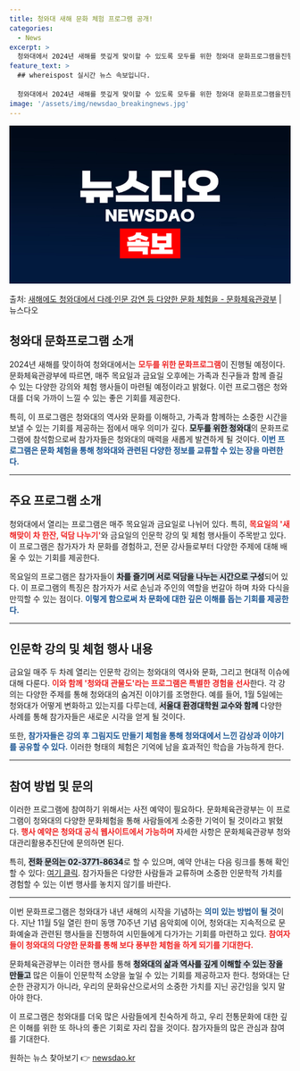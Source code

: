 ```yaml
---
title: 청와대 새해 문화 체험 프로그램 공개!
categories:
  - News
excerpt: >
  청와대에서 2024년 새해를 뜻깊게 맞이할 수 있도록 모두를 위한 청와대 문화프로그램을진행한다. 문화체육관광…
feature_text: >
  ## whereispost 실시간 뉴스 속보입니다.

  청와대에서 2024년 새해를 뜻깊게 맞이할 수 있도록 모두를 위한 청와대 문화프로그램을진행한다. 문화체육관광…
image: '/assets/img/newsdao_breakingnews.jpg'
---
```


![뉴스다오 속보](/assets/img/newsdao_breakingnews.jpg)

<p>출처: <a href="https://newsdao.kr/2909" rel="dofollow">새해에도 청와대에서 다례·인문 강연 등 다양한 문화 체험을 - 문화체육관광부</a> | 뉴스다오</p>

<h2 data-ke-size="size26">청와대 문화프로그램 소개</h2>

<p data-ke-size="size16">2024년 새해를 맞이하여 청와대에서는 <b><span style="color: #ee2323;">모두를 위한 문화프로그램</span></b>이 진행될 예정이다. 문화체육관광부에 따르면, 매주 목요일과 금요일 오후에는 가족과 친구들과 함께 즐길 수 있는 다양한 강의와 체험 행사들이 마련될 예정이라고 밝혔다. 이런 프로그램은 청와대를 더욱 가까이 느낄 수 있는 좋은 기회를 제공한다.</p>

<p data-ke-size="size16">특히, 이 프로그램은 청와대의 역사와 문화를 이해하고, 가족과 함께하는 소중한 시간을 보낼 수 있는 기회를 제공하는 점에서 매우 의미가 깊다. <b><span style="background-color: #21538527;">모두를 위한 청와대</span></b>의 문화프로그램에 참석함으로써 참가자들은 청와대의 매력을 새롭게 발견하게 될 것이다. <b><span style="color: #1a5490;">이번 프로그램은 문화 체험을 통해 청와대와 관련된 다양한 정보를 교류할 수 있는 장을 마련한다.</span></b></p>

<hr />

<h2 data-ke-size="size26">주요 프로그램 소개</h2>

<p data-ke-size="size16">청와대에서 열리는 프로그램은 매주 목요일과 금요일로 나뉘어 있다. 특히, <b><span style="color: #ee2323;">목요일의 '새해맞이 차 한잔, 덕담 나누기'</span></b>와 금요일의 인문학 강의 및 체험 행사들이 주목받고 있다. 이 프로그램은 참가자가 차 문화를 경험하고, 전문 강사들로부터 다양한 주제에 대해 배울 수 있는 기회를 제공한다.</p>

<p data-ke-size="size16">목요일의 프로그램은 참가자들이 <b><span style="background-color: #21538527;">차를 즐기며 서로 덕담을 나누는 시간으로 구성</span></b>되어 있다. 이 프로그램의 특징은 참가자가 서로 손님과 주인의 역할을 번갈아 하며 차와 다식을 만끽할 수 있는 점이다. <b><span style="color: #1a5490;">이렇게 함으로써 차 문화에 대한 깊은 이해를 돕는 기회를 제공한다.</span></b></p>

<hr />

<h2 data-ke-size="size26">인문학 강의 및 체험 행사 내용</h2>

<p data-ke-size="size16">금요일 매주 두 차례 열리는 인문학 강의는 청와대의 역사와 문화, 그리고 현대적 이슈에 대해 다룬다. <b><span style="color: #ee2323;">이와 함께 '청와대 관물도'라는 프로그램은 특별한 경험을 선사</span></b>한다. 각 강의는 다양한 주제를 통해 청와대의 숨겨진 이야기를 조명한다. 예를 들어, 1월 5일에는 청와대가 어떻게 변화하고 있는지를 다루는데, <b><span style="background-color: #21538527;">서울대 환경대학원 교수와 함께</span></b> 다양한 사례를 통해 참가자들은 새로운 시각을 얻게 될 것이다.</p>

<p data-ke-size="size16">또한, <b><span style="color: #1a5490;">참가자들은 강의 후 그림지도 만들기 체험을 통해 청와대에서 느낀 감상과 이야기를 공유할 수 있다.</span></b> 이러한 형태의 체험은 기억에 남을 효과적인 학습을 가능하게 한다.</p>

<hr />

<h2 data-ke-size="size26">참여 방법 및 문의</h2>

<p data-ke-size="size16">이러한 프로그램에 참여하기 위해서는 사전 예약이 필요하다. 문화체육관광부는 이 프로그램이 청와대의 다양한 문화체험을 통해 사람들에게 소중한 기억이 될 것이라고 밝혔다. <b><span style="color: #ee2323;">행사 예약은 청와대 공식 웹사이트에서 가능하며</span></b> 자세한 사항은 문화체육관광부 청와대관리활용추진단에 문의하면 된다.</p>

<p data-ke-size="size16">특히, <b><span style="background-color: #21538527;">전화 문의는 02-3771-8634</span></b>로 할 수 있으며, 예약 안내는 다음 링크를 통해 확인할 수 있다: <a href="https://www.opencheongwadae.kr">여기 클릭</a>. 참가자들은 다양한 사람들과 교류하며 소중한 인문학적 가치를 경험할 수 있는 이번 행사를 놓치지 않기를 바란다.</p>

<hr />

<p data-ke-size="size16">이번 문화프로그램은 청와대가 내년 새해의 시작을 기념하는 <b><span style="color: #1a5490;">의미 있는 방법이 될 것</span></b>이다. 지난 11월 5일 열린 한미 동맹 70주년 기념 음악회에 이어, 청와대는 지속적으로 문화예술과 관련된 행사들을 진행하여 시민들에게 다가가는 기회를 마련하고 있다. <b><span style="color: #ee2323;">참여자들이 청와대의 다양한 문화를 통해 보다 풍부한 체험을 하게 되기를 기대한다.</span></b></p>

<p data-ke-size="size16">문화체육관광부는 이러한 행사를 통해 <b><span style="background-color: #21538527;">청와대의 삶과 역사를 깊게 이해할 수 있는 장을 만들고</span></b> 많은 이들이 인문학적 소양을 높일 수 있는 기회를 제공하고자 한다. 청와대는 단순한 관광지가 아니라, 우리의 문화유산으로서의 소중한 가치를 지닌 공간임을 잊지 말아야 한다.</p>

<p data-ke-size="size16">이 프로그램은 청와대를 더욱 많은 사람들에게 친숙하게 하고, 우리 전통문화에 대한 깊은 이해를 위한 또 하나의 좋은 기회로 자리 잡을 것이다. 참가자들의 많은 관심과 참여를 기대한다.</p> 

원하는 뉴스 찾아보기 👉 <a href="https://newsdao.kr" rel="dofollow">newsdao.kr</a>


